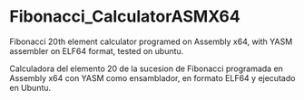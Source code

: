 # Fibonacci_CalculatorASMX64
Fibonacci 20th element calculator programed on Assembly x64, with YASM assembler on 
ELF64 format, tested on ubuntu.


Calculadora  del elemento 20 de la sucesion de  Fibonacci programada en Assembly x64
con YASM  como ensamblador, en formato ELF64 y ejecutado en Ubuntu.
